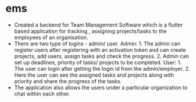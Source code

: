 # ems
- Created a backend for Team Management Software which is a flutter based application for tracking , assigning projects/tasks to the employees of an organisation.
- There are two type of logins - admin/ user.
    Admin:
          1. The admin can register users after registering with an activation token and can                    create projects, add users, assign tasks and check the progress.
          2. Admin can set up deadlines, priority of tasks/ projects to be completed.
    User:
          1. The user can login after getting the login id from the admin/employer.
          2. Here the user can see the assigned tasks and projects along with priority and share               the progress of the tasks.
- The application also allows the users under a particular organization to chat within each other.
